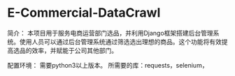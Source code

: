 # E-Commercial-DataCrawl

简介：
本项目用于服务电商运营部门选品，并利用Django框架搭建后台管理系统。使用人员可以通过后台管理系统通过筛选选出理想的商品。这个功能将有效提高选品的效率，并赋能于公司其他部门。

配置环境：
需要python3以上版本。
所需要的库：requests，selenium，
